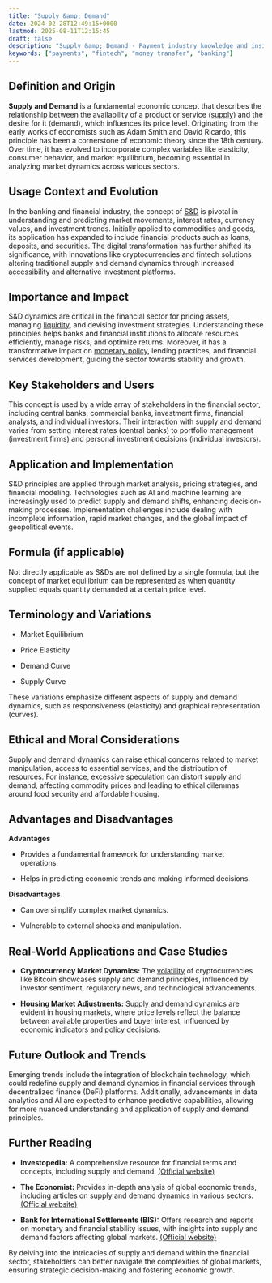 ```yaml
---
title: "Supply &amp; Demand"
date: 2024-02-28T12:49:15+0000
lastmod: 2025-08-11T12:15:45
draft: false
description: "Supply &amp; Demand - Payment industry knowledge and insights"
keywords: ["payments", "fintech", "money transfer", "banking"]
---
```


## Definition and Origin

**Supply and Demand** is a fundamental economic concept that describes the relationship between the availability of a product or service ([supply](https://faisalkhanllc.xyz/resources/payments-wiki/e/elastic-supply/)) and the desire for it (demand), which influences its price level. Originating from the early works of economists such as Adam Smith and David Ricardo, this principle has been a cornerstone of economic theory since the 18th century. Over time, it has evolved to incorporate complex variables like elasticity, consumer behavior, and market equilibrium, becoming essential in analyzing market dynamics across various sectors.

## Usage Context and Evolution

In the banking and financial industry, the concept of [S&D](https://faisalkhanllc.xyz/resources/payments-wiki/e/elastic-demand/) is pivotal in understanding and predicting market movements, interest rates, currency values, and investment trends. Initially applied to commodities and goods, its application has expanded to include financial products such as loans, deposits, and securities. The digital transformation has further shifted its significance, with innovations like cryptocurrencies and fintech solutions altering traditional supply and demand dynamics through increased accessibility and alternative investment platforms.

## Importance and Impact

S&D dynamics are critical in the financial sector for pricing assets, managing [liquidity](https://faisalkhanllc.xyz/resources/payments-wiki/l/liquidity/), and devising investment strategies. Understanding these principles helps banks and financial institutions to allocate resources efficiently, manage risks, and optimize returns. Moreover, it has a transformative impact on [monetary policy](https://faisalkhanllc.xyz/resources/payments-wiki/m/monetary-policy/), lending practices, and financial services development, guiding the sector towards stability and growth.

## Key Stakeholders and Users

This concept is used by a wide array of stakeholders in the financial sector, including central banks, commercial banks, investment firms, financial analysts, and individual investors. Their interaction with supply and demand varies from setting interest rates (central banks) to portfolio management (investment firms) and personal investment decisions (individual investors).

## Application and Implementation

S&D principles are applied through market analysis, pricing strategies, and financial modeling. Technologies such as AI and machine learning are increasingly used to predict supply and demand shifts, enhancing decision-making processes. Implementation challenges include dealing with incomplete information, rapid market changes, and the global impact of geopolitical events.

## Formula (if applicable)

Not directly applicable as S&Ds are not defined by a single formula, but the concept of market equilibrium can be represented as when quantity supplied equals quantity demanded at a certain price level.

## Terminology and Variations

- Market Equilibrium

- Price Elasticity

- Demand Curve

- Supply Curve

These variations emphasize different aspects of supply and demand dynamics, such as responsiveness (elasticity) and graphical representation (curves).

## Ethical and Moral Considerations

Supply and demand dynamics can raise ethical concerns related to market manipulation, access to essential services, and the distribution of resources. For instance, excessive speculation can distort supply and demand, affecting commodity prices and leading to ethical dilemmas around food security and affordable housing.

## Advantages and Disadvantages

**Advantages**

- Provides a fundamental framework for understanding market operations.

- Helps in predicting economic trends and making informed decisions.

**Disadvantages**

- Can oversimplify complex market dynamics.

- Vulnerable to external shocks and manipulation.

## Real-World Applications and Case Studies

- **Cryptocurrency Market Dynamics:** The [volatility](https://faisalkhanllc.xyz/resources/payments-wiki/s/selling-volatility/) of cryptocurrencies like Bitcoin showcases supply and demand principles, influenced by investor sentiment, regulatory news, and technological advancements.

- **Housing Market Adjustments:** Supply and demand dynamics are evident in housing markets, where price levels reflect the balance between available properties and buyer interest, influenced by economic indicators and policy decisions.

## Future Outlook and Trends

Emerging trends include the integration of blockchain technology, which could redefine supply and demand dynamics in financial services through decentralized finance (DeFi) platforms. Additionally, advancements in data analytics and AI are expected to enhance predictive capabilities, allowing for more nuanced understanding and application of supply and demand principles.

## Further Reading

- **Investopedia:** A comprehensive resource for financial terms and concepts, including supply and demand. [(Official website)](http://investopedia.com)

- **The Economist:** Provides in-depth analysis of global economic trends, including articles on supply and demand dynamics in various sectors. [(Official website)](https://www.economist.com/)

- **Bank for International Settlements (BIS):** Offers research and reports on monetary and financial stability issues, with insights into supply and demand factors affecting global markets. [(Official website)](https://www.bis.org)

By delving into the intricacies of supply and demand within the financial sector, stakeholders can better navigate the complexities of global markets, ensuring strategic decision-making and fostering economic growth.
